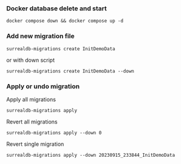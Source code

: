 ### Docker database delete and start

```shell
docker compose down && docker compose up -d
```

### Add new migration file

```shell
surrealdb-migrations create InitDemoData
```

or with down script

```shell
surrealdb-migrations create InitDemoData --down
```

### Apply or undo migration

Apply all migrations

```shell
surrealdb-migrations apply
```

Revert all migrations

```shell
surrealdb-migrations apply --down 0
```

Revert single migration

```shell
surrealdb-migrations apply --down 20230915_233844_InitDemoData
```